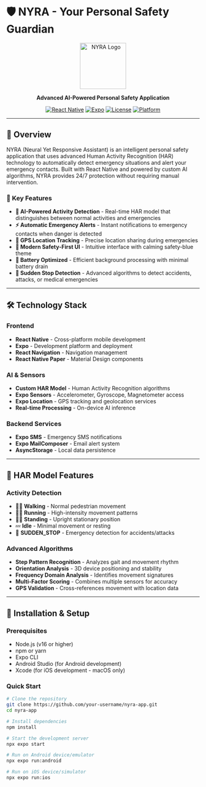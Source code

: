 # 🛡️ NYRA - Your Personal Safety Guardian

<div align="center">
  <img src="./assets/logo.png" alt="NYRA Logo" width="120" height="120">
  
  **Advanced AI-Powered Personal Safety Application**
  
  [![React Native](https://img.shields.io/badge/React%20Native-0.76.6-blue.svg)](https://reactnative.dev/)
  [![Expo](https://img.shields.io/badge/Expo-SDK%2054-000020.svg)](https://expo.dev/)
  [![License](https://img.shields.io/badge/License-MIT-green.svg)](LICENSE)
  [![Platform](https://img.shields.io/badge/Platform-Android%20%7C%20iOS-lightgrey.svg)](https://github.com/your-username/nyra-app)
</div>

---

## 🚀 Overview

NYRA (Neural Yet Responsive Assistant) is an intelligent personal safety application that uses advanced Human Activity Recognition (HAR) technology to automatically detect emergency situations and alert your emergency contacts. Built with React Native and powered by custom AI algorithms, NYRA provides 24/7 protection without requiring manual intervention.

### 🎯 Key Features

- **🤖 AI-Powered Activity Detection** - Real-time HAR model that distinguishes between normal activities and emergencies
- **⚡ Automatic Emergency Alerts** - Instant notifications to emergency contacts when danger is detected
- **📍 GPS Location Tracking** - Precise location sharing during emergencies
- **📱 Modern Safety-First UI** - Intuitive interface with calming safety-blue theme
- **🔋 Battery Optimized** - Efficient background processing with minimal battery drain
- **🚨 Sudden Stop Detection** - Advanced algorithms to detect accidents, attacks, or medical emergencies

---

## 🛠️ Technology Stack

### **Frontend**
- **React Native** - Cross-platform mobile development
- **Expo** - Development platform and deployment
- **React Navigation** - Navigation management
- **React Native Paper** - Material Design components

### **AI & Sensors**
- **Custom HAR Model** - Human Activity Recognition algorithms
- **Expo Sensors** - Accelerometer, Gyroscope, Magnetometer access
- **Expo Location** - GPS tracking and geolocation services
- **Real-time Processing** - On-device AI inference

### **Backend Services**
- **Expo SMS** - Emergency SMS notifications
- **Expo MailComposer** - Email alert system
- **AsyncStorage** - Local data persistence

---

## 🧠 HAR Model Features

### **Activity Detection**
- 🚶‍♂️ **Walking** - Normal pedestrian movement
- 🏃‍♂️ **Running** - High-intensity movement patterns
- 🧍‍♂️ **Standing** - Upright stationary position
- 💤 **Idle** - Minimal movement or resting
- 🚨 **SUDDEN_STOP** - Emergency detection for accidents/attacks

### **Advanced Algorithms**
- **Step Pattern Recognition** - Analyzes gait and movement rhythm
- **Orientation Analysis** - 3D device positioning and stability
- **Frequency Domain Analysis** - Identifies movement signatures
- **Multi-Factor Scoring** - Combines multiple sensors for accuracy
- **GPS Validation** - Cross-references movement with location data

---

## 🚀 Installation & Setup

### **Prerequisites**
- Node.js (v16 or higher)
- npm or yarn
- Expo CLI
- Android Studio (for Android development)
- Xcode (for iOS development - macOS only)

### **Quick Start**
```bash
# Clone the repository
git clone https://github.com/your-username/nyra-app.git
cd nyra-app

# Install dependencies
npm install

# Start the development server
npx expo start

# Run on Android device/emulator
npx expo run:android

# Run on iOS device/simulator
npx expo run:ios


